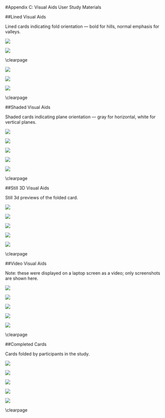 #Appendix C: Visual Aids User Study Materials

##Lined Visual Aids

Lined cards indicating fold orientation — bold for hills, normal emphasis for valleys.

![](figures/92_Appendix_Visual_Aids_Materials/lined_card1.png)

![](figures/92_Appendix_Visual_Aids_Materials/lined_card2.png)

\clearpage

![](figures/92_Appendix_Visual_Aids_Materials/lined_card3.png)

![](figures/92_Appendix_Visual_Aids_Materials/lined_card4.png)

![](figures/92_Appendix_Visual_Aids_Materials/lined_card5.png)

\clearpage

##Shaded Visual Aids

Shaded cards indicating plane orientation — gray for horizontal, white for vertical planes.

![](figures/92_Appendix_Visual_Aids_Materials/shaded_card1.png)

![](figures/92_Appendix_Visual_Aids_Materials/shaded_card2.png)

![](figures/92_Appendix_Visual_Aids_Materials/shaded_card3.png)

![](figures/92_Appendix_Visual_Aids_Materials/shaded_card4.png)

![](figures/92_Appendix_Visual_Aids_Materials/shaded_card5.png)

\clearpage

##Still 3D Visual Aids

Still 3d previews of the folded card.

![](figures/92_Appendix_Visual_Aids_Materials/still_card1.png)

![](figures/92_Appendix_Visual_Aids_Materials/still_card2.png)

![](figures/92_Appendix_Visual_Aids_Materials/still_card3.png)

![](figures/92_Appendix_Visual_Aids_Materials/still_card4.png)

![](figures/92_Appendix_Visual_Aids_Materials/still_card5.png)

\clearpage

##Video Visual Aids

Note: these were displayed on a laptop screen as a video; only screenshots are shown here.

![](figures/92_Appendix_Visual_Aids_Materials/video_card1.png)

![](figures/92_Appendix_Visual_Aids_Materials/video_card2.png)

![](figures/92_Appendix_Visual_Aids_Materials/video_card3.png)

![](figures/92_Appendix_Visual_Aids_Materials/video_card4.png)

![](figures/92_Appendix_Visual_Aids_Materials/video_card5.png)

\clearpage

##Completed Cards

Cards folded by participants in the study.

![](figures/92_Appendix_Visual_Aids_Materials/completed_card1.png)

![](figures/92_Appendix_Visual_Aids_Materials/completed_card2.png)

![](figures/92_Appendix_Visual_Aids_Materials/completed_card3.png)

![](figures/92_Appendix_Visual_Aids_Materials/completed_card4.png)

![](figures/92_Appendix_Visual_Aids_Materials/completed_card5.png)

\clearpage

